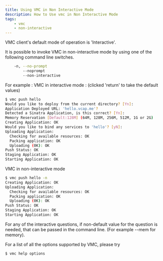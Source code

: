 ```yaml
---
title: Using VMC in Non Interactive Mode
description: How to Use vmc in Non Interactive Mode
tags:
    - vmc
    - non-interactive
---
```


VMC client's default mode of operation is 'Interactive'.

It is possible to invoke VMC in non-interactive mode by using one of the following command line switches.

```bash
    -n, --no-prompt
        --noprompt
        --non-interactive
```

For example : VMC in interactive mode : (clicked 'return' to take the default values)

```bash
$ vmc push hello
Would you like to deploy from the current directory? [Yn]:
Application Deployed URL: 'hello.vcap.me'?
Detected a Sinatra Application, is this correct? [Yn]:
Memory Reservation [Default:128M] (64M, 128M, 256M, 512M, 1G or 2G)
Creating Application: OK
Would you like to bind any services to 'hello'? [yN]:
Uploading Application:
  Checking for available resources: OK
  Packing application: OK
  Uploading (0K): OK
Push Status: OK
Staging Application: OK
Starting Application: OK
```

VMC in non-interactive mode

```bash
$ vmc push hello -n
Creating Application: OK
Uploading Application:
  Checking for available resources: OK
  Packing application: OK
  Uploading (0K): OK
Push Status: OK
Staging Application: OK
Starting Application: OK
```

For any of the interactive questions, if non-default value for the question is needed, that can be passed in the command line.  (For example --mem for memory).

For a list of all the options supported by VMC, please try

```bash
$ vmc help options
```